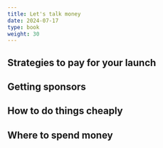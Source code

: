 ```yaml
---
title: Let's talk money
date: 2024-07-17
type: book
weight: 30
---
```


## Strategies to pay for your launch

## Getting sponsors

## How to do things cheaply

## Where to spend money
